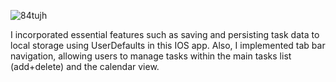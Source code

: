 ![84tujh](https://github.com/ahmadbasyouni10/Tasks-App/assets/120362910/7258d1e8-aa2c-4da9-bbee-9265217cf93a)

I incorporated essential features such as saving and persisting task data to local storage using UserDefaults in this IOS app. Also, I implemented tab bar navigation, allowing users to manage tasks within the main tasks list (add+delete) and the calendar view.
